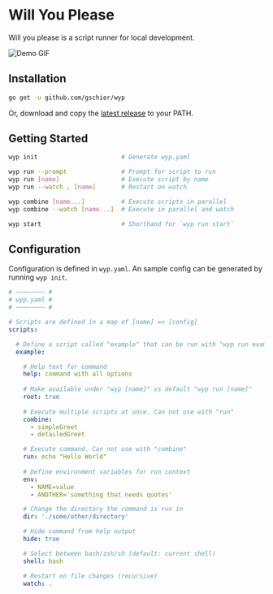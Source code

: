 # Will You Please

Will you please is a script runner for local development.

![Demo GIF](https://raw.githubusercontent.com/gschier/wyp/master/screenshots/demo.gif)

## Installation

```bash
go get -u github.com/gschier/wyp
```

Or, download and copy the [latest release](https://github.com/gschier/wyp/releases) to your PATH.

## Getting Started

```bash
wyp init                       # Generate wyp.yaml

wyp run --prompt               # Prompt for script to run
wyp run [name]                 # Execute script by name
wyp run --watch . [name]       # Restart on watch

wyp combine [name...]          # Execute scripts in parallel
wyp combine --watch [name...]  # Execute in parallel and watch

wyp start                      # Shorthand for `wyp run start`
```

## Configuration

Configuration is defined in `wyp.yaml`. An sample config can be generated by running `wyp init`.

```yaml
# ~~~~~~~~ #
# wyp.yaml #
# ~~~~~~~~ #

# Scripts are defined in a map of [name] => [config]
scripts:

  # Define a script called "example" that can be run with "wyp run example"
  example:

    # Help text for command
    help: command with all options
  
    # Make available under "wyp [name]" vs default "wyp run [name]"
    root: true
  
    # Execute multiple scripts at once. Can not use with "run"
    combine:
      - simpleGreet
      - detailedGreet

    # Execute command. Can not use with "combine"
    run: echo "Hello World"
  
    # Define environment variables for run context
    env:
      - NAME=value
      - ANOTHER='something that needs quotes'

    # Change the directory the command is run in
    dir: './some/other/directory'

    # Hide command from help output
    hide: true

    # Select between bash/zsh/sh (default: current shell)
    shell: bash

    # Restart on file changes (recursive)
    watch: .
```
